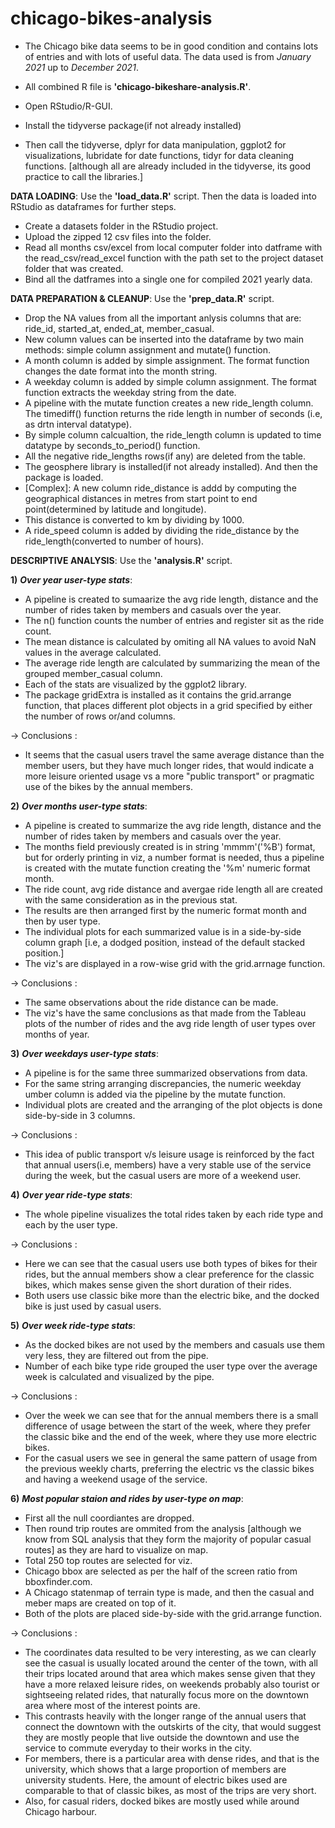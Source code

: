 # chicago-bikes-analysis
- The Chicago bike data seems to be in good condition and contains lots of entries and with lots of useful data. The data used is from *January 2021* up to *December 2021*.
- All combined R file is **'chicago-bikeshare-analysis.R'**.

- Open RStudio/R-GUI.
- Install the tidyverse package(if not already installed)
- Then call the tidyverse, dplyr for data manipulation, ggplot2 for visualizations, lubridate for date functions, tidyr for data cleaning functions. [although all are already included in the tidyverse, its good practice to call the libraries.]

**DATA LOADING**: Use the **'load_data.R'** script. Then the data is loaded into RStudio as dataframes for further steps.
* Create a datasets folder in the RStudio project.
* Upload the zipped 12 csv files into the folder.
* Read all months csv/excel from local computer folder into datframe with the read_csv/read_excel function with the path set to the project dataset folder that was created.
* Bind all the datframes into a single one for compiled 2021 yearly data.

**DATA PREPARATION & CLEANUP**: Use the **'prep_data.R'** script.
* Drop the NA values from all the important anlysis columns that are: ride_id, started_at, ended_at, member_casual.
* New column values can be inserted into the dataframe by two main methods: simple column assignment and mutate() function.
* A month column is added by simple assignment. The format function changes the date format into the month string.
* A weekday column is added by simple column assignment. The format function extracts the weekday string from the date.
* A pipeline with the mutate function creates a new ride_length column. The timediff() function returns the ride length in number of seconds (i.e, as drtn interval datatype).
* By simple column calcualtion, the ride_length column is updated to time datatype by seconds_to_period() function.
* All the negative ride_lengths rows(if any) are deleted from the table.
* The geosphere library is installed(if not already installed). And then the package is loaded.
* [Complex]: A new column ride_distance is addd by computing the geographical distances in metres from start point to end point(determined by latitude and longitude).
* This distance is converted to km by dividing by 1000.
* A ride_speed column is added by dividing the ride_distance by the ride_length(converted to number of hours).

**DESCRIPTIVE ANALYSIS**: Use the **'analysis.R'** script.

**1)** ***Over year user-type stats***:
* A pipeline is created to sumaarize the avg ride length, distance and the number of rides taken by members and casuals over the year.
* The n() function counts the number of entries and register sit as the ride count.
* The mean distance is calculated by omiting all NA values to avoid NaN values in the average calculated.
* The average ride length are calculated by summarizing the mean of the grouped member_casual column.
* Each of the stats are visualized by the ggplot2 library.
* The package gridExtra is installed as it contains the grid.arrange function, that places different plot objects in a grid specified by either the number of rows or/and columns.

-> Conclusions :
* It seems that the casual users travel the same average distance than the member users, but they have much longer rides, that would indicate a more leisure oriented usage vs a more "public transport" or pragmatic use of the bikes by the annual members.

**2)** ***Over months user-type stats***:
* A pipeline is created to summarize the avg ride length, distance and the number of rides taken by members and casuals over the year.
* The months field previously created is in string 'mmmm'('%B') format, but for orderly printing in viz, a number format is needed, thus a pipeline is created with the mutate function creating the '%m' numeric format month.
* The ride count, avg ride distance and avergae ride length all are created with the same consideration as in the previous stat.
* The results are then arranged first by the numeric format month and then by user type.
* The individual plots for each summarized value is in a side-by-side column graph [i.e, a dodged position, instead of the default stacked position.]
* The viz's are displayed in a row-wise grid with the grid.arrnage function.

-> Conclusions :
* The same observations about the ride distance can be made.
* The viz's have the same conclusions as that made from the Tableau plots of the number of rides and the avg ride length of user types over months of year.

**3)** ***Over weekdays user-type stats***:
* A pipeline is for the same three summarized observations from data.
* For the same string arranging discrepancies, the numeric weekday umber column is added via the pipeline by the mutate function.
* Individual plots are created and the arranging of the plot objects is done side-by-side in 3 columns.

-> Conclusions :
* This idea of public transport v/s leisure usage is reinforced by the fact that annual users(i.e, members) have a very stable use of the service during the week, but the casual users are more of a weekend user.

**4)** ***Over year ride-type stats***:
* The whole pipeline visualizes the total rides taken by each ride type and each by the user type.

-> Conclusions :
* Here we can see that the casual users use both types of bikes for their rides, but the annual members show a clear preference for the classic bikes, which makes sense given the short duration of their rides.
* Both users use classic bike more than the electric bike, and the docked bike is just used by casual users.

**5)** ***Over week ride-type stats***:
* As the docked bikes are not used by the members and casuals use them very less, they are filtered out from the pipe.
* Number of each bike type ride grouped the user type over the average week is calculated and visualized by the pipe.

-> Conclusions :
* Over the week we can see that for the annual members there is a small difference of usage between the start of the week, where they prefer the classic bike and the end of the week, where they use more electric bikes.
* For the casual users we see in general the same pattern of usage from the previous weekly charts, preferring the electric vs the classic bikes and having a weekend usage of the service.

**6)** ***Most popular staion and rides by user-type on map***:
* First all the null coordiantes are dropped.
* Then round trip routes are ommited from the analysis [although we know from SQL analysis that they form the majority of popular casual routes] as they are hard to visualize on map.
* Total 250 top routes are selected for viz.
* Chicago bbox are selected as per the half of the screen ratio from bboxfinder.com.
* A Chicago statenmap of terrain type is made, and then the casual and meber maps are created on top of it.
* Both of the plots are placed side-by-side with the grid.arrange function.

-> Conclusions :
* The coordinates data resulted to be very interesting, as we can clearly see the casual is usually located around the center of the town, with all their trips located around that area which makes sense given that they have a more relaxed leisure rides, on weekends probably also tourist or sightseeing related rides, that naturally focus more on the downtown area where most of the interest points are.
* This contrasts heavily with the longer range of the annual users that connect the downtown with the outskirts of the city, that would suggest they are mostly people that live outside the downtown and use the service to commute everyday to their works in the city.
* For members, there is a particular area with dense rides, and that is the university, which shows that a large proportion of members are university students. Here, the amount of electric bikes used are comparable to that of classic bikes, as most of the trips are very short.
* Also, for casual riders, docked bikes are mostly used while around Chicago harbour.

